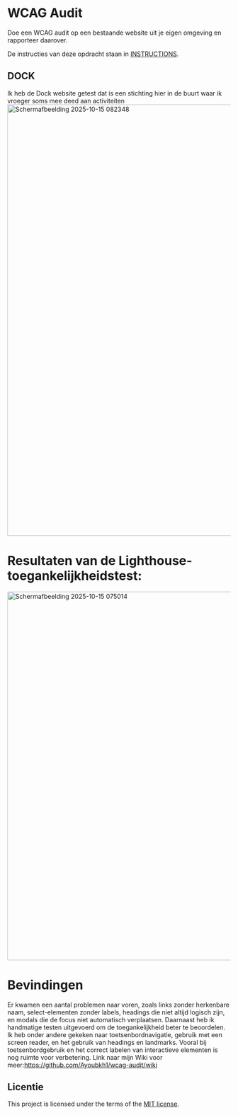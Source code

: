 # WCAG Audit 

Doe een WCAG audit op een bestaande website uit je eigen omgeving en rapporteer daarover.

De instructies van deze opdracht staan in [INSTRUCTIONS](https://github.com/fdnd-task/wcag-audit/blob/main/docs/INSTRUCTIONS.md).


## DOCK

Ik heb de Dock website getest dat is een stichting hier in de buurt waar ik vroeger soms mee deed aan activiteiten
<img width="1911" height="975" alt="Schermafbeelding 2025-10-15 082348" src="https://github.com/user-attachments/assets/4a0f1d7a-bf1f-4745-85f2-0a3e6280f41b" />

# Resultaten van de Lighthouse-toegankelijkheidstest:
<img width="1604" height="833" alt="Schermafbeelding 2025-10-15 075014" src="https://github.com/user-attachments/assets/223a1e61-a3c1-4f40-b00d-0da0d2ecc82f" />

# Bevindingen
Er kwamen een aantal problemen naar voren, zoals links zonder herkenbare naam, select-elementen zonder labels, headings die niet altijd logisch zijn, en modals die de focus niet automatisch verplaatsen. Daarnaast heb ik handmatige testen uitgevoerd om de toegankelijkheid beter te beoordelen. Ik heb onder andere gekeken naar toetsenbordnavigatie, gebruik met een screen reader, en het gebruik van headings en landmarks. Vooral bij toetsenbordgebruik en het correct labelen van interactieve elementen is nog ruimte voor verbetering. Link naar mijn Wiki voor meer:https://github.com/Ayoubkh1/wcag-audit/wiki




## Licentie

This project is licensed under the terms of the [MIT license](./LICENSE).
